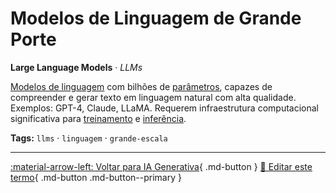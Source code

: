 # Modelos de Linguagem de Grande Porte

**Large Language Models** · *LLMs*

[Modelos de linguagem](../ia-generativa/modelos-de-linguagem.md) com bilhões de [parâmetros](../conceitos-fundamentais/parametro.md), capazes de compreender e gerar texto em linguagem natural com alta qualidade. Exemplos: GPT-4, Claude, LLaMA. Requerem infraestrutura computacional significativa para [treinamento](../conceitos-fundamentais/treinamento.md) e [inferência](../conceitos-fundamentais/inferencia.md).


**Tags:** `llms` · `linguagem` · `grande-escala`

---

[:material-arrow-left: Voltar para IA Generativa](index.md){ .md-button }
[📝 Editar este termo](https://github.com/seu-usuario/glossario-ia/edit/main/glossario.yaml){ .md-button .md-button--primary }
